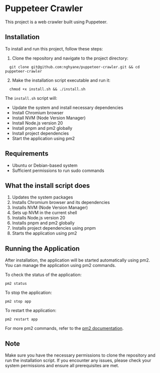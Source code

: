 # Puppeteer Crawler

This project is a web crawler built using Puppeteer.

## Installation

To install and run this project, follow these steps:

1. Clone the repository and navigate to the project directory:
 ```  
   git clone git@github.com:nghyane/puppeteer-crawler.git && cd puppeteer-crawler
 ```  

2. Make the installation script executable and run it:
 ```  
   chmod +x install.sh && ./install.sh
 ```  

The `install.sh` script will:
- Update the system and install necessary dependencies
- Install Chromium browser
- Install NVM (Node Version Manager)
- Install Node.js version 20
- Install pnpm and pm2 globally
- Install project dependencies
- Start the application using pm2

## Requirements

- Ubuntu or Debian-based system
- Sufficient permissions to run sudo commands

## What the install script does

1. Updates the system packages
2. Installs Chromium browser and its dependencies
3. Installs NVM (Node Version Manager)
4. Sets up NVM in the current shell
5. Installs Node.js version 20
6. Installs pnpm and pm2 globally
7. Installs project dependencies using pnpm
8. Starts the application using pm2

## Running the Application

After installation, the application will be started automatically using pm2. You can manage the application using pm2 commands.

To check the status of the application:
```
pm2 status
```

To stop the application:
```
pm2 stop app
```

To restart the application:
```
pm2 restart app
```

For more pm2 commands, refer to the [pm2 documentation](https://pm2.keymetrics.io/docs/usage/quick-start/).

## Note

Make sure you have the necessary permissions to clone the repository and run the installation script. If you encounter any issues, please check your system permissions and ensure all prerequisites are met.
